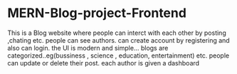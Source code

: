 # MERN-Blog-project-Frontend
This is a Blog website where people can interct with each other by posting ,chating etc. people can see authors. can create account by registering and also can login. the UI is modern and simple... blogs are categorized..eg(bussiness , science , education, entertainment) etc. people can update or delete their post. each author is given a dashboard
